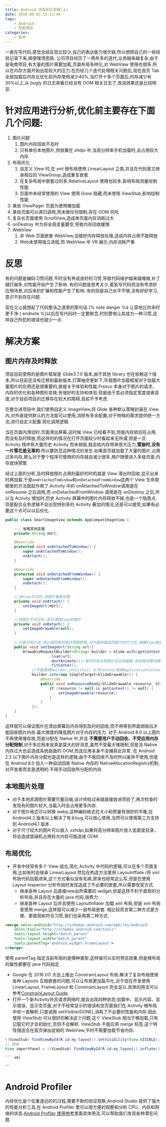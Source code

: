 ```yaml
---
title: Android 内存优化实践(上)
date: 2018-09-03 15:13:44
tags:
    - Android
    - 性能调优
categories: 
    - 技术
---
```

一直在写代码,感觉总结反思比较少,自己的表达能力很欠缺,所以想把自己的一些经验记录下来,顺便理清思路.
公司项目经历了一两年多的迭代,业务越来越复杂,由于是电商项目,有大量的图片需要加载,页面布局多样化,对 WebView 使用也很多,所以在内存方面开始出现较大的压力.在历经几个迭代处理相关问题后,现在首页 Tab 全部加载后内存比优化前内存使用减少40%,当打开十多个页面后,内存减少有30%以上,从 bugly 的日志来看已经没有 OOM 相关日志了,改进效果还是比较明显.
<!-- more -->
# 针对应用进行分析,优化前主要存在下面几个问题:
1. 图片问题
    1. 图片内存回收不及时
    2. 只有单份本地图片,但放置在 xhdpi 中,当高分辨率手机加载时,会占用较大内存
2. 布局优化
    1. 自定义 View 时,在 xml 根布局使用 LinearLayout 之类,并且在代码里又继承相应的 ViewGroup,造成重复嵌套
    2. 在复杂布局中嵌套过的多,RelativeLayout 使用也较多,影响布局测量绘制性能
    3. 页面中未经常使用的 View 使用 Gone 隐藏,而未使用 ViewStub,影响绘制性能
3. 某些 ViewPager 页面为使用懒加载
4. 某些页面可以递归调用,而未做任何限制,存在 OOM 风险
5. 复杂长页面使用 ScrollView,造成单页面内存消耗过大
6. onDestroy 中为将全局变量置空,导致内存回收缓慢
7. WebView
   1. 非 Web 页面嵌套 WebView,没做好内存释放处理,造成内存占用不能释放
   2. Web未使用独立进程,而 WebView 中 VR 展示,内存消耗严重

# 反思
有的问题是编码习惯问题,平时没有养成良好的习惯,导致代码维护越来越难做,补丁越打越多,对性能开始产生了影响.
有的问题是思考太少,着急写代码而没有考虑好应用场景,对后来的扩展和性能产生了影响.
有的则是自己水平不够,没有好好学习,意识不到存在问题.

现在又让我想起了代码整洁之道里的那句话.&#123;% note danger %&#1235; 让营地比你来时更干净 &#123; endnote %&#125;以后在写代码时一定要默念,时刻警惕让其成为一种习惯,这样自己所犯的错误也就少一点.

# 解决方案
 ## 图片内存及时释放
项目目前使用的是图片框架是 Glide3.7.0 版本,由于其他 library 也在依赖这个版本,所以目前还没有迁移到最新版本,打算抽空更新下,毕竟图片加载框架对于加载大量图片的应用还是很重要的,直接关乎体验和性能.Fresco 本身对于图片的请求、内存的优化和各种图形变换,有很好的支持和体验,但是由于其必须指定宽度或者高度,对于目前项目的迁移存在较大的障碍,目前不予考虑.

在整合进项目中,我们使用自定义 ImageView,将 Glide 各种默认策略封装在 View 内,对外直提供默认的方法就可以使用,消除有多余配置,对于特殊的需求提供统一方法,进行自定义配置.简化调用逻辑.

当在页面内滑动时,页面滑出屏幕,这时候 View 已经看不到,但是内存依旧在占用,而没有及时释放,而这样的的情况在打开页面较少时看起来无所谓,但是一旦 Activity 栈中有大量历史 Activity 而未销毁,就会给内存带来很大压力,**雪崩时,没有一片雪花是无辜的**.所以要防范这种情况的发生.如果首页就加载了大量的图片,占用过多内存,那么对于整个程序可使用的内存就会减少很多,用户随便进入多级页面,内存就快预警.

经过上面的分析,及时释放图片占用的最好的时机就是 View 滑出时回收,显示出来时再加载.于是`onAttachedToWindow`和`onDetachedFromWindow`这两个 View 生命周期里的方法就起作用了.Activity 中的 onAttachedToWindow调用是在 onResume 之后调用,而 onDetachedFromWindow 调用是在 onDestroy 之后,所以当 Activity 增加时,历史 Activity 屏幕中的图片内存释放不掉,也是一个隐患点,但是配合业务逻辑不会出现特别多的 Activity 叠加的情况,还是可以接受,如果有必要这个点可以以后优化.
``` java
public class SmartImageView extends AppCompatImageView {

    ··· 省略其他变量
    private String mUrl;

    @Override
    protected void onAttachedToWindow() {
        super.onAttachedToWindow();
        onAttach();
    }

    @Override
    protected void onDetachedFromWindow() {
        super.onDetachedFromWindow();
        onDetach();
    }

    //当Viwe可见时,将图片重新加载
    private void onAttach() {
        setImageUrl(mUrl);
    }

    //将图片不可见时,及时清除View的图片
    private void onDetach() {
        setImageDrawable(null);
    }
    
    //只是示例方法,所以很简单的描述清楚原理,对于服务器返回图片的尺寸后,根据View真是大小,计算缩放比例,使用override去加载在屏幕实际尺寸,减少不必要的内存消耗
    public void setImageUrl(String url){
        DrawableRequestBuilder<String> builder = Glide.with(getContext().getApplicationContext())
                    .load(url)
                    .dontAnimate()//有的机型出现图片后出现偏移,故去掉加载动画,便恢复正常
                    .fitCenter();
            //不能使用builder.into(this) 以为Context使用ApplicationContext,所以有可能此时view销毁,而图片加载成功后,导致内存泄漏
            builder.into(new SimpleTarget<GlideDrawable>() {
                @Override
                public void onResourceReady(GlideDrawable resource, GlideAnimation<? super GlideDrawable> glideAnimation) {
                    if (resource != null && getContext() != null) {
                        setImageDrawable(resource);
                    }
                }
            });
    }
}
```
这样就可以保证图片在滑出屏幕后内存得到及时的回收,而不用等到界面销毁后才能回收图片内存.最大限度的降低图片对于内存的压力.
对于 Android 8.0 以上图片不再使用堆存放,而是分配在 Native 中,并且 **不需要用户手动回收、不受应用内存分配限制**,对于多应用来说真是莫大的好消息,虽然不受最大堆限制,但是当 Native 内存过大也会造成系统层面的 OOM,而且应用本身不会捕获此异常. 在 Android 2.3 以下图片内存分配也是这样的逻辑,由于不能回收不及时所以废弃不使用,但是在 Android 8.0 加入一种自动回收 Native 內存的 NativeAllocationRegistry机制,对开发者而言是透明的.不用手动回收所分配的内存.
## 本地图片处理
* 对于本地资源图片需要尽量压缩,设计师给过来就直接放进项目了,再次检查时发现有的图片较大,当载入时会占用更多内存.
* 对于图片格式可以转换 webp,这种编码格式在大小和质量有很好的平衡,在 Android4.2 版本以上解决了有关bug,可以放心使用,当然可以使用第三方支持到 Android4.1 版本.
* 对于尺寸较大的图片可以放入 xxhdpi,如果将高分辨率图片放入低密度目录，将会造成低端机占用较大内存可能造成 OOM.
## 布局优化
* 开发中经常有多个 View 组合,简化 Activity 中代码的逻辑,可以在多个页面复用,比如有时会继承 LinearLayout 然后在构造方法里用 LayouInfflate r将 xml 布局代码加载进来,这个方式看似没有毛病,原来也经常这么写,但是在使用 Layout Inspector 分析布局时发现造成了不必要的嵌套,所以需要改变方式.
    * 继承各种 Layout 后直接new出所需要的 widget,但是这样不利于直观的分析布局,并且存在大量的 java 代码,很费力.
    * 继承各种 Layout 后并且使用 LayoutInflater 加载 xml 布局,但是 xml 布局里使用 merge,这样就可以减少一层布局嵌套.
      相比较而言第二种方式更方便、更直观和符合习惯,我们也采用第二种方式.
``` xml
<merge xmlns:android="http://schemas.android.com/apk/res/android"
    xmlns:tools="http://schemas.android.com/tools"
    tools:layout_height="match_parent"
    tools:layout_width="match_parent"
    tools:parentTag="android.widget.FrameLayout">
</merge>
```
使用 parentTag 指定当前布局的是哪种类型.这样做可以实时预览效果,但是根布局的属性都要在 java 代码指定.
* Google 在 2016 I/O 大会上推出 ConstrainLayout 布局.解决了复杂布局使用各种 Layouts 互相嵌套的问题,可以让布局更加扁平化,对于现在开发使用 LinearLayout, FrameLayout 和 ConstrainLayout 完全足以.具体的用法可以参考[ConstrainLayout Guide](https://developer.android.com/training/constraint-layout/).
* 打开一个新Activity并且请求网络时,就会出现四种状态:加载中、显示内容、显示错误、显示空页面,对于不经常显示的错误和空页面我们在 Activity 根布局中却一直解析,只是调用 setVisible(GONE),消耗了不必要的性能和内存.因此使用 ViewStub 可以很好的解决这个问题,这个 ViewStub 相当于懒加载,只有记载它时才会初始化,否则不会解析. ViewStub 不能应用 merge 标签.这个特性很适合在首页弹出促销的 WebView,平时不需要加载节省内存.
``` java
((ViewStub) findViewById(R.id.my_layout)).setVisibility(View.VISIBLE);
// 或者
View importPanel = ((ViewStub) findViewById(R.id.my_layout)).inflate();
```
    ``` xml
<!--  android:layout 指定所要加载的布局-->
<ViewStub
        android:id="@+id/stub_home_web"
        android:layout_width="match_parent"
        android:layout_height="match_parent"
        android:background="@android:color/transparent"
        android:layout="@layout/layout_web" />
    ```
# Android Profiler
内存优化是个任重道远的的过程,需要不断的验证观察,Android Studio 提供了强大的性能分析工具,在 Android Profiler 里可以很方便的观察和分析 CPU、内存和网络的状态.[Android Profiler 使用参考](https://developer.android.google.cn/studio/profile/memory-profiler)里面具体用法,可以帮助我们发现各种潜在问题.
